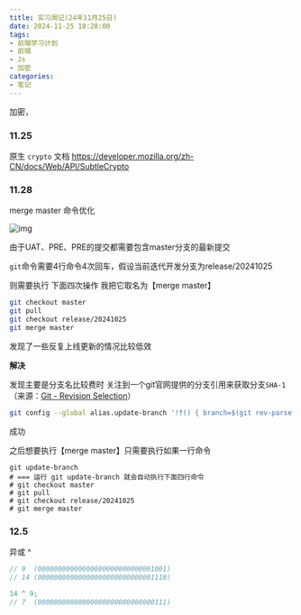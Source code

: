 ```yaml
---
title: 实习周记(24年11月25日)
date: 2024-11-25 18:28:00
tags:
- 前端学习计划
- 前端
- Js
- 加密
categories: 
- 笔记
---
```


加密，

<!-- more -->

### 11.25 

原生 `crypto` 文档
https://developer.mozilla.org/zh-CN/docs/Web/API/SubtleCrypto

### 11.28

merge master 命令优化

![img](https://cdn.nlark.com/yuque/0/2024/png/2979317/1732523603265-933e8100-8b13-485f-a37d-ce2136c4791d.png)

由于UAT、PRE、PRE的提交都需要包含master分支的最新提交

`git`命令需要4行命令4次回车，假设当前迭代开发分支为release/20241025

则需要执行 下面四次操作 我把它取名为【merge master】

```bash
git checkout master
git pull
git checkout release/20241025
git merge master
```

发现了一些反复上线更新的情况比较低效

**解决**

发现主要是分支名比较费时 关注到一个git官网提供的分支引用来获取分支`SHA-1`（来源：[Git - Revision Selection](https://git-scm.com/book/en/v2/Git-Tools-Revision-Selection)）

```bash
git config --global alias.update-branch '!f() { branch=$(git rev-parse --abbrev-ref HEAD); git checkout master && git pull && git checkout $branch && git merge master; }; f'
```

成功

之后想要执行【merge master】只需要执行如果一行命令

```shell
git update-branch
# === 运行 git update-branch 就会自动执行下面四行命令
# git checkout master
# git pull
# git checkout release/20241025
# git merge master
```

### 12.5

异或 ^

```js
// 9  (00000000000000000000000000001001)
// 14 (00000000000000000000000000001110)

14 ^ 9;
// 7  (00000000000000000000000000000111)
```

